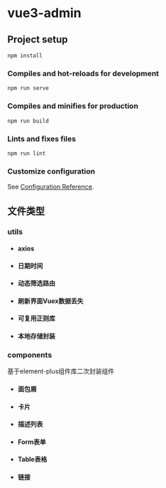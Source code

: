 # vue3-admin

## Project setup
```
npm install
```

### Compiles and hot-reloads for development
```
npm run serve
```

### Compiles and minifies for production
```
npm run build
```

### Lints and fixes files
```
npm run lint
```

### Customize configuration
See [Configuration Reference](https://cli.vuejs.org/config/).

## 文件类型

### utils

- #### axios

- #### 日期时间

- #### 动态筛选路由

- #### 刷新界面Vuex数据丢失

- #### 可复用正则库

- #### 本地存储封装



### components

基于element-plus组件库二次封装组件

- #### 面包屑

- #### 卡片

- #### 描述列表

- #### Form表单

- #### Table表格

- #### 链接
